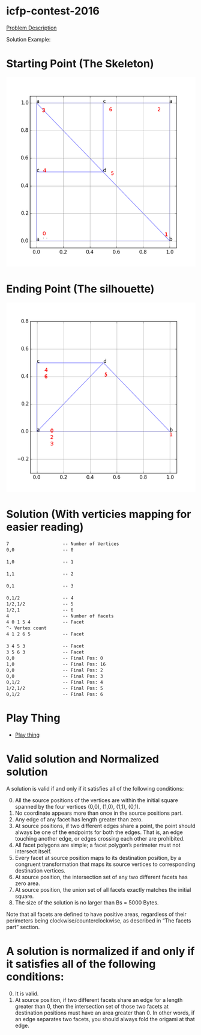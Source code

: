 # icfp-contest-2016


[Problem Description](http://icfpc2016.blogspot.com/2016/08/task-description.html)

Solution Example:
# Starting Point (The Skeleton)
![starting](/images/solution_src.png)
# Ending Point (The silhouette)
![Ending](/images/solution_dest.png)

# Solution (With verticies mapping for easier reading)
```
7                    -- Number of Vertices
0,0                  -- 0

1,0                  -- 1

1,1                  -- 2

0,1                  -- 3

0,1/2                -- 4
1/2,1/2              -- 5
1/2,1                -- 6
4                    -- Number of facets
4 0 1 5 4            -- Facet
^- Vertex count
4 1 2 6 5            -- Facet

3 4 5 3              -- Facet
3 5 6 3              -- Facet
0,0                  -- Final Pos: 0
1,0                  -- Final Pos: 16
0,0                  -- Final Pos: 2
0,0                  -- Final Pos: 3
0,1/2                -- Final Pos: 4
1/2,1/2              -- Final Pos: 5
0,1/2                -- Final Pos: 6
```

# Play Thing
* [Play thing](http://2016sv.icfpcontest.org/play)

# Valid solution and Normalized solution

A solution is valid if and only if it satisfies all of the following conditions:

0.    All the source positions of the vertices are within the initial square spanned by the four vertices (0,0), (1,0), (1,1), (0,1).
1.    No coordinate appears more than once in the source positions part.
2.    Any edge of any facet has length greater than zero.
3.    At source positions, if two different edges share a point, the point should always be one of the endpoints for both the edges. That is, an edge touching another edge, or edges crossing each other are prohibited.
4.    All facet polygons are simple; a facet polygon’s perimeter must not intersect itself.
5.    Every facet at source position maps to its destination position, by a congruent transformation that maps its source vertices to corresponding destination vertices.
6.    At source position, the intersection set of any two different facets has zero area.
7.    At source position, the union set of all facets exactly matches the initial square.
8.    The size of the solution is no larger than Bs = 5000 Bytes.

Note that all facets are defined to have positive areas, regardless of their perimeters being clockwise/counterclockwise, as described in “The facets part” section.

# A solution is normalized if and only if it satisfies all of the following conditions:

0.   It is valid.
1.    At source position, if two different facets share an edge for a length greater than 0, then the intersection set of those two facets at destination positions must have an area greater than 0. In other words, if an edge separates two facets, you should always fold the origami at that edge.
